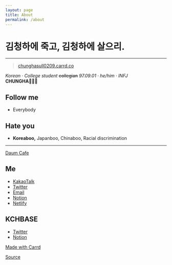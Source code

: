 ```yaml
---
layout: page
title: About
permalink: /about
---
```


# 김청하에 죽고, 김청하에 살으리.
---
> [chunghasull0209.carrd.co](https://chunghasull0209.carrd.co)

_Korean · College student_ 
~~collegian~~
_97.09.01 · he/him · INFJ_  
**CHUNGHA💚💙💜**

## Follow me
- Everybody

## Hate you
- **Koreaboo,** Japanboo, Chinaboo, Racial discrimination

* * *
[Daum Cafe](https://cafe.daum.net/MNH-Chungha)

## Me
*   [KakaoTalk](https://open.kakao.com/me/chunghasull0209/)
*   [Twitter](http://twitter.com/chunghasull0209/)
*   [Email](mailto:202262612@live.wsi.ac.kr)
*   [Notion](https://www.notion.so/chunghasull/)
*   [Netlify](https://chunghasull.netlify.app/)

## KCHBASE
*   [Twitter](https://twitter.com/KCHBASE/)
*   [Notion](https://pickled-weaver-3e0.notion.site/Share-47847a00683c4058b33b6e331c08d4a9/)


[Made with Carrd](https://carrd.co/build?ref=auto)

[Source](https://chunghasull0209.carrd.co/)